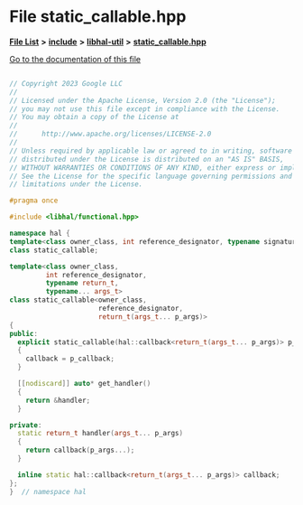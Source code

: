

# File static\_callable.hpp

[**File List**](files.md) **>** [**include**](dir_cba0faac6e93618a6e2539705915bd70.md) **>** [**libhal-util**](dir_5e94bd3e75b6b11eff60149e0bc5664b.md) **>** [**static\_callable.hpp**](static__callable_8hpp.md)

[Go to the documentation of this file](static__callable_8hpp.md)

```C++

// Copyright 2023 Google LLC
//
// Licensed under the Apache License, Version 2.0 (the "License");
// you may not use this file except in compliance with the License.
// You may obtain a copy of the License at
//
//      http://www.apache.org/licenses/LICENSE-2.0
//
// Unless required by applicable law or agreed to in writing, software
// distributed under the License is distributed on an "AS IS" BASIS,
// WITHOUT WARRANTIES OR CONDITIONS OF ANY KIND, either express or implied.
// See the License for the specific language governing permissions and
// limitations under the License.

#pragma once

#include <libhal/functional.hpp>

namespace hal {
template<class owner_class, int reference_designator, typename signature>
class static_callable;

template<class owner_class,
         int reference_designator,
         typename return_t,
         typename... args_t>
class static_callable<owner_class,
                      reference_designator,
                      return_t(args_t... p_args)>
{
public:
  explicit static_callable(hal::callback<return_t(args_t... p_args)> p_callback)
  {
    callback = p_callback;
  }

  [[nodiscard]] auto* get_handler()
  {
    return &handler;
  }

private:
  static return_t handler(args_t... p_args)
  {
    return callback(p_args...);
  }

  inline static hal::callback<return_t(args_t... p_args)> callback;
};
}  // namespace hal

```

